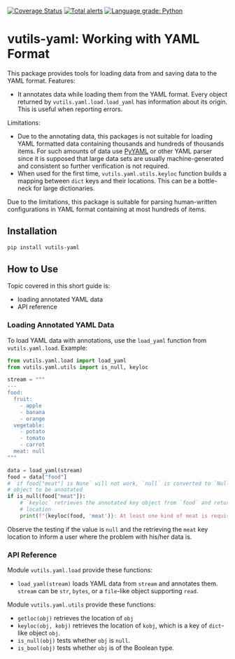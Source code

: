 [![Coverage Status](https://coveralls.io/repos/github/i386x/vutils-yaml/badge.svg?branch=main)](https://coveralls.io/github/i386x/vutils-yaml?branch=main)
[![Total alerts](https://img.shields.io/lgtm/alerts/g/i386x/vutils-yaml.svg?logo=lgtm&logoWidth=18)](https://lgtm.com/projects/g/i386x/vutils-yaml/alerts/)
[![Language grade: Python](https://img.shields.io/lgtm/grade/python/g/i386x/vutils-yaml.svg?logo=lgtm&logoWidth=18)](https://lgtm.com/projects/g/i386x/vutils-yaml/context:python)

# vutils-yaml: Working with YAML Format

This package provides tools for loading data from and saving data to the YAML
format. Features:
* It annotates data while loading them from the YAML format. Every object
  returned by `vutils.yaml.load.load_yaml` has information about its origin.
  This is useful when reporting errors.

Limitations:
* Due to the annotating data, this packages is not suitable for loading YAML
  formatted data containing thousands and hundreds of thousands items. For such
  amounts of data use [PyYAML](https://pypi.org/project/PyYAML/) or other YAML
  parser since it is supposed that large data sets are usually
  machine-generated and consistent so further verification is not required.
* When used for the first time, `vutils.yaml.utils.keyloc` function builds a
  mapping between `dict` keys and their locations. This can be a bottle-neck
  for large dictionaries.

Due to the limitations, this package is suitable for parsing human-written
configurations in YAML format containing at most hundreds of items.

## Installation

```sh
pip install vutils-yaml
```

## How to Use

Topic covered in this short guide is:
* loading annotated YAML data
* API reference

### Loading Annotated YAML Data

To load YAML data with annotations, use the `load_yaml` function from
`vutils.yaml.load`. Example:
```python
from vutils.yaml.load import load_yaml
from vutils.yaml.utils import is_null, keyloc

stream = """
---
food:
  fruit:
    - apple
    - banana
    - orange
  vegetable:
    - potato
    - tomato
    - carrot
  meat: null
"""

data = load_yaml(stream)
food = data["food"]
# `if food["meat"] is None` will not work, `null` is converted to `NullType`
# object to be annotated
if is_null(food["meat"]):
    # `keyloc` retrieves the annotated key object from `food` and return its
    # location
    print(f"{keyloc(food, 'meat')}: At least one kind of meat is required.")
```
Observe the testing if the value is `null` and the retrieving the `meat` key
location to inform a user where the problem with his/her data is.

### API Reference

Module `vutils.yaml.load` provide these functions:
* `load_yaml(stream)` loads YAML data from `stream` and annotates them.
  `stream` can be `str`, `bytes`, or a `file`-like object supporting `read`.

Module `vutils.yaml.utils` provide these functions:
* `getloc(obj)` retrieves the location of `obj`
* `keyloc(obj, kobj)` retrieves the location of `kobj`, which is a key of
  `dict`-like object `obj`.
* `is_null(obj)` tests whether `obj` is `null`.
* `is_bool(obj)` tests whether `obj` is of the Boolean type.
